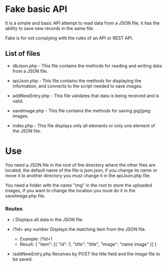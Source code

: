 # Fake basic API

It is a simple and basic API attempt to read data from a JSON file, it has the ability to save new records in the same file.

Fake is for not complying with the rules of an API or REST API.

## List of files

* dbJson.php - This file contains the methods for reading and writing data from a JSON file.

* apiJson.php - This file contains the methods for displaying the information, and connects to the script needed to save images.

* addNewEntry.php - This file validates that data is being received and is valid.

* saveImage.php - This file contains the methods for saving jpg/jpeg images.

* index.php - This file displays only all elements or only one element of the JSON file.

# Use
You need a JSON file in the root of the directory where the other files are located, the default name of the file is json.json, if you change its name or move it to another directory you must change it in the apiJson.php file.

You need a folder with the name "img" in the root to store the uploaded images, if you want to change the location you must do it in the saveImage.php file.

### Routes

* / Displays all data in the JSON file.

* /?id= any number Displays the matching item from the JSON file.
    * Example: /?id=1
    * Result: 
                {
                    "item": [{
    	                        "id": 1,
    	                        "title": "title",
    	                        "image": "name image"
                            }]
                }
* /addNewEntry.php Receives by POST the title field and the image file to be saved.

